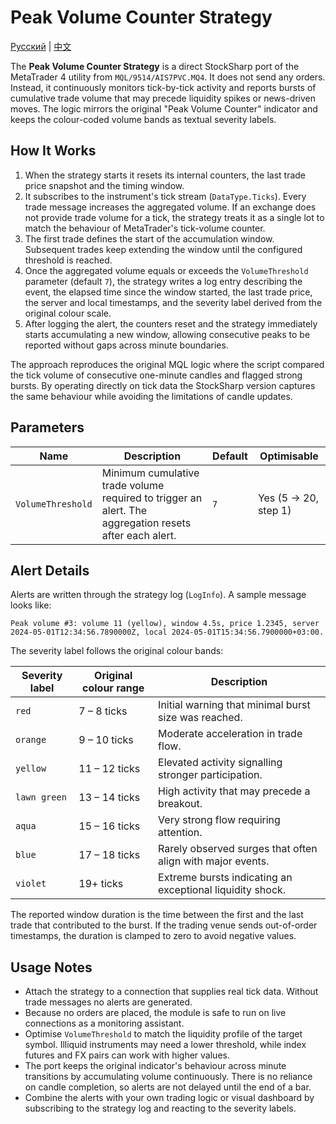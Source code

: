 # Peak Volume Counter Strategy
[Русский](README_ru.md) | [中文](README_cn.md)

The **Peak Volume Counter Strategy** is a direct StockSharp port of the MetaTrader 4 utility from `MQL/9514/AIS7PVC.MQ4`. It does not send any orders. Instead, it continuously monitors tick-by-tick activity and reports bursts of cumulative trade volume that may precede liquidity spikes or news-driven moves. The logic mirrors the original "Peak Volume Counter" indicator and keeps the colour-coded volume bands as textual severity labels.

## How It Works

1. When the strategy starts it resets its internal counters, the last trade price snapshot and the timing window.
2. It subscribes to the instrument's tick stream (`DataType.Ticks`). Every trade message increases the aggregated volume. If an exchange does not provide trade volume for a tick, the strategy treats it as a single lot to match the behaviour of MetaTrader's tick-volume counter.
3. The first trade defines the start of the accumulation window. Subsequent trades keep extending the window until the configured threshold is reached.
4. Once the aggregated volume equals or exceeds the `VolumeThreshold` parameter (default `7`), the strategy writes a log entry describing the event, the elapsed time since the window started, the last trade price, the server and local timestamps, and the severity label derived from the original colour scale.
5. After logging the alert, the counters reset and the strategy immediately starts accumulating a new window, allowing consecutive peaks to be reported without gaps across minute boundaries.

The approach reproduces the original MQL logic where the script compared the tick volume of consecutive one-minute candles and flagged strong bursts. By operating directly on tick data the StockSharp version captures the same behaviour while avoiding the limitations of candle updates.

## Parameters

| Name | Description | Default | Optimisable |
| --- | --- | --- | --- |
| `VolumeThreshold` | Minimum cumulative trade volume required to trigger an alert. The aggregation resets after each alert. | `7` | Yes (5 → 20, step 1) |

## Alert Details

Alerts are written through the strategy log (`LogInfo`). A sample message looks like:

```
Peak volume #3: volume 11 (yellow), window 4.5s, price 1.2345, server 2024-05-01T12:34:56.7890000Z, local 2024-05-01T15:34:56.7900000+03:00.
```

The severity label follows the original colour bands:

| Severity label | Original colour range | Description |
| --- | --- | --- |
| `red` | 7 – 8 ticks | Initial warning that minimal burst size was reached. |
| `orange` | 9 – 10 ticks | Moderate acceleration in trade flow. |
| `yellow` | 11 – 12 ticks | Elevated activity signalling stronger participation. |
| `lawn green` | 13 – 14 ticks | High activity that may precede a breakout. |
| `aqua` | 15 – 16 ticks | Very strong flow requiring attention. |
| `blue` | 17 – 18 ticks | Rarely observed surges that often align with major events. |
| `violet` | 19+ ticks | Extreme bursts indicating an exceptional liquidity shock. |

The reported window duration is the time between the first and the last trade that contributed to the burst. If the trading venue sends out-of-order timestamps, the duration is clamped to zero to avoid negative values.

## Usage Notes

- Attach the strategy to a connection that supplies real tick data. Without trade messages no alerts are generated.
- Because no orders are placed, the module is safe to run on live connections as a monitoring assistant.
- Optimise `VolumeThreshold` to match the liquidity profile of the target symbol. Illiquid instruments may need a lower threshold, while index futures and FX pairs can work with higher values.
- The port keeps the original indicator's behaviour across minute transitions by accumulating volume continuously. There is no reliance on candle completion, so alerts are not delayed until the end of a bar.
- Combine the alerts with your own trading logic or visual dashboard by subscribing to the strategy log and reacting to the severity labels.


